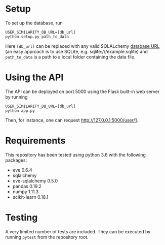 # Setup
To set up the database, run

```
USER_SIMILARITY_DB_URL=[db_url]
python setup.py path_to_data
```
Here `[db_url]` can be replaced with any valid SQLALchemy
[database URL](http://docs.sqlalchemy.org/en/latest/core/engines.html#database-urls) (an easy approach is to use SQLite, e.g. sqlite:///example.sqlite) and
`path_to_data` is a path to a local folder containing the data file.

# Using the API
The API can be deployed on port 5000 using the Flask built-in web server by running
```
USER_SIMILARITY_DB_URL=[db_url]
python app.py
```
Then, for instance, one can request http://127.0.0.1:5000/user/1.

# Requirements
This repository has been tested using python 3.6 with the following packages:

   + eve 0.6.4
   + sqlalchemy
   + eve-sqlalchemy 0.5.0
   + pandas 0.19.2
   + numpy 1.11.3
   + scikit-learn 0.18.1

# Testing
A very limited number of tests are included. They can be executed by running `pytest` from the repository root.